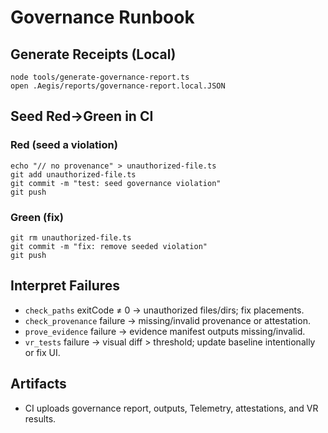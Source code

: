 # Governance Runbook

## Generate Receipts (Local)

```
node tools/generate-governance-report.ts
open .Aegis/reports/governance-report.local.JSON
```

## Seed Red→Green in CI

### Red (seed a violation)

```
echo "// no provenance" > unauthorized-file.ts
git add unauthorized-file.ts
git commit -m "test: seed governance violation"
git push
```

### Green (fix)

```
git rm unauthorized-file.ts
git commit -m "fix: remove seeded violation"
git push
```

## Interpret Failures

- `check_paths` exitCode ≠ 0 → unauthorized files/dirs; fix placements.
- `check_provenance` failure → missing/invalid provenance or attestation.
- `prove_evidence` failure → evidence manifest outputs missing/invalid.
- `vr_tests` failure → visual diff > threshold; update baseline intentionally or fix UI.

## Artifacts

- CI uploads governance report, outputs, Telemetry, attestations, and VR results.
